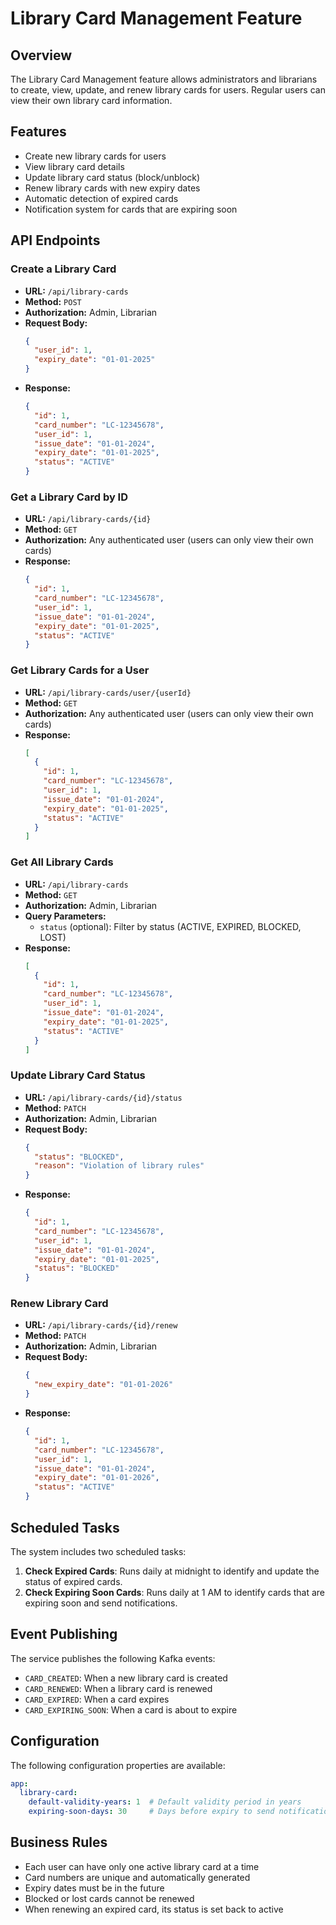 # Library Card Management Feature

## Overview
The Library Card Management feature allows administrators and librarians to create, view, update, and renew library cards for users. Regular users can view their own library card information.

## Features
- Create new library cards for users
- View library card details
- Update library card status (block/unblock)
- Renew library cards with new expiry dates
- Automatic detection of expired cards
- Notification system for cards that are expiring soon

## API Endpoints

### Create a Library Card
- **URL:** `/api/library-cards`
- **Method:** `POST`
- **Authorization:** Admin, Librarian
- **Request Body:**
  ```json
  {
    "user_id": 1,
    "expiry_date": "01-01-2025"
  }
  ```
- **Response:**
  ```json
  {
    "id": 1,
    "card_number": "LC-12345678",
    "user_id": 1,
    "issue_date": "01-01-2024",
    "expiry_date": "01-01-2025",
    "status": "ACTIVE"
  }
  ```

### Get a Library Card by ID
- **URL:** `/api/library-cards/{id}`
- **Method:** `GET`
- **Authorization:** Any authenticated user (users can only view their own cards)
- **Response:**
  ```json
  {
    "id": 1,
    "card_number": "LC-12345678",
    "user_id": 1,
    "issue_date": "01-01-2024",
    "expiry_date": "01-01-2025",
    "status": "ACTIVE"
  }
  ```

### Get Library Cards for a User
- **URL:** `/api/library-cards/user/{userId}`
- **Method:** `GET`
- **Authorization:** Any authenticated user (users can only view their own cards)
- **Response:**
  ```json
  [
    {
      "id": 1,
      "card_number": "LC-12345678",
      "user_id": 1,
      "issue_date": "01-01-2024",
      "expiry_date": "01-01-2025",
      "status": "ACTIVE"
    }
  ]
  ```

### Get All Library Cards
- **URL:** `/api/library-cards`
- **Method:** `GET`
- **Authorization:** Admin, Librarian
- **Query Parameters:**
  - `status` (optional): Filter by status (ACTIVE, EXPIRED, BLOCKED, LOST)
- **Response:**
  ```json
  [
    {
      "id": 1,
      "card_number": "LC-12345678",
      "user_id": 1,
      "issue_date": "01-01-2024",
      "expiry_date": "01-01-2025",
      "status": "ACTIVE"
    }
  ]
  ```

### Update Library Card Status
- **URL:** `/api/library-cards/{id}/status`
- **Method:** `PATCH`
- **Authorization:** Admin, Librarian
- **Request Body:**
  ```json
  {
    "status": "BLOCKED",
    "reason": "Violation of library rules"
  }
  ```
- **Response:**
  ```json
  {
    "id": 1,
    "card_number": "LC-12345678",
    "user_id": 1,
    "issue_date": "01-01-2024",
    "expiry_date": "01-01-2025",
    "status": "BLOCKED"
  }
  ```

### Renew Library Card
- **URL:** `/api/library-cards/{id}/renew`
- **Method:** `PATCH`
- **Authorization:** Admin, Librarian
- **Request Body:**
  ```json
  {
    "new_expiry_date": "01-01-2026"
  }
  ```
- **Response:**
  ```json
  {
    "id": 1,
    "card_number": "LC-12345678",
    "user_id": 1,
    "issue_date": "01-01-2024",
    "expiry_date": "01-01-2026",
    "status": "ACTIVE"
  }
  ```

## Scheduled Tasks
The system includes two scheduled tasks:

1. **Check Expired Cards**: Runs daily at midnight to identify and update the status of expired cards.
2. **Check Expiring Soon Cards**: Runs daily at 1 AM to identify cards that are expiring soon and send notifications.

## Event Publishing
The service publishes the following Kafka events:

- `CARD_CREATED`: When a new library card is created
- `CARD_RENEWED`: When a library card is renewed
- `CARD_EXPIRED`: When a card expires
- `CARD_EXPIRING_SOON`: When a card is about to expire

## Configuration
The following configuration properties are available:

```yaml
app:
  library-card:
    default-validity-years: 1  # Default validity period in years
    expiring-soon-days: 30     # Days before expiry to send notifications
```

## Business Rules
- Each user can have only one active library card at a time
- Card numbers are unique and automatically generated
- Expiry dates must be in the future
- Blocked or lost cards cannot be renewed
- When renewing an expired card, its status is set back to active 